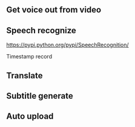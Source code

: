 ## Get voice out from video

## Speech recognize
https://pypi.python.org/pypi/SpeechRecognition/

Timestamp record

## Translate

## Subtitle generate

## Auto upload

